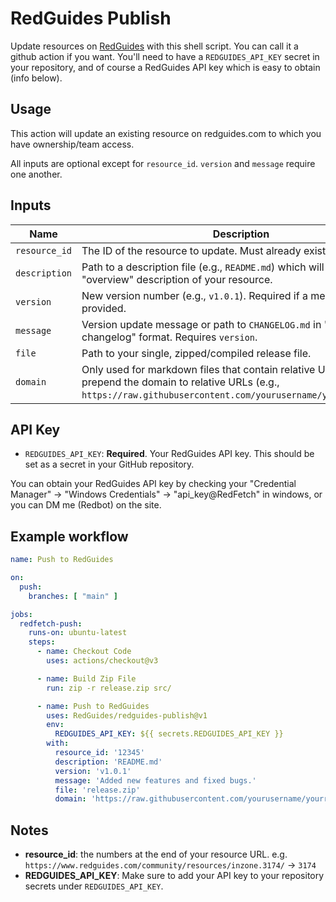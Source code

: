 # RedGuides Publish

Update resources on [RedGuides](https://www.redguides.com/) with this shell script. You can call it a github action if you want. You'll need to have a `REDGUIDES_API_KEY` secret in your repository, and of course a RedGuides API key which is easy to obtain (info below).

## Usage

This action will update an existing resource on redguides.com to which you have ownership/team access.

All inputs are optional except for `resource_id`. `version` and `message` require one another.

## Inputs

| Name           | Description                                                                                                                                              | Required |
|----------------|----------------------------------------------------------------------------------------------------------------------------------------------------------|----------|
| `resource_id`  | The ID of the resource to update. Must already exist on RedGuides.                                                                                       | `true`   |
| `description`  | Path to a description file (e.g., `README.md`) which will become the "overview" description of your resource.                                            | `false`  |
| `version`      | New version number (e.g., `v1.0.1`). Required if a message is provided.                                                                                  | `false`  |
| `message`      | Version update message or path to `CHANGELOG.md` in "keep a changelog" format. Requires `version`.                                                       | `false`  |
| `file`         | Path to your single, zipped/compiled release file.                                                                                                                        | `false`  |
| `domain`       | Only used for markdown files that contain relative URLs. This will prepend the domain to relative URLs (e.g., `https://raw.githubusercontent.com/yourusername/yourrepo/main/`). | `false`  |

## API Key

- `REDGUIDES_API_KEY`: **Required**. Your RedGuides API key. This should be set as a secret in your GitHub repository.

You can obtain your RedGuides API key by checking your "Credential Manager" -> "Windows Credentials" -> "api_key@RedFetch" in windows, or you can DM me (Redbot) on the site. 

## Example workflow
```yaml
name: Push to RedGuides

on:
  push:
    branches: [ "main" ]

jobs:
  redfetch-push:
    runs-on: ubuntu-latest
    steps:
      - name: Checkout Code
        uses: actions/checkout@v3

      - name: Build Zip File
        run: zip -r release.zip src/

      - name: Push to RedGuides
        uses: RedGuides/redguides-publish@v1
        env:
          REDGUIDES_API_KEY: ${{ secrets.REDGUIDES_API_KEY }}
        with:
          resource_id: '12345'
          description: 'README.md'
          version: 'v1.0.1'
          message: 'Added new features and fixed bugs.'
          file: 'release.zip'
          domain: 'https://raw.githubusercontent.com/yourusername/yourrepo/main/'
```

## Notes

- **resource_id**: the numbers at the end of your resource URL. e.g. `https://www.redguides.com/community/resources/inzone.3174/` -> `3174`
- **REDGUIDES_API_KEY**: Make sure to add your API key to your repository secrets under `REDGUIDES_API_KEY`.